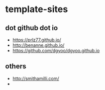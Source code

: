 # template-sites

## dot github dot io
- https://prlz77.github.io/
- http://benanne.github.io/
- https://github.com/dgyoo/dgyoo.github.io

## others
- http://smithamilli.com/
- 

